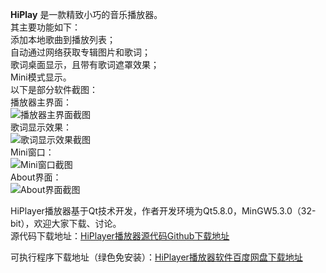 **HiPlay** 是一款精致小巧的音乐播放器。          
其主要功能如下：      
添加本地歌曲到播放列表；   
自动通过网络获取专辑图片和歌词；   
歌词桌面显示，且带有歌词遮罩效果；   
Mini模式显示。    
以下是部分软件截图：    
播放器主界面：       
![播放器主界面截图](http://img.blog.csdn.net/20180310162023177?watermark/2/text/aHR0cDovL2Jsb2cuY3Nkbi5uZXQveGlhb2xvbmczNjE=/font/5a6L5L2T/fontsize/400/fill/I0JBQkFCMA==/dissolve/70/gravity/SouthEast)   
歌词显示效果：     
![歌词显示效果截图](http://img.blog.csdn.net/20180310162004419?watermark/2/text/aHR0cDovL2Jsb2cuY3Nkbi5uZXQveGlhb2xvbmczNjE=/font/5a6L5L2T/fontsize/400/fill/I0JBQkFCMA==/dissolve/70/gravity/SouthEast)    
Mini窗口：     
![Mini窗口截图](http://img.blog.csdn.net/20180310162226560?watermark/2/text/aHR0cDovL2Jsb2cuY3Nkbi5uZXQveGlhb2xvbmczNjE=/font/5a6L5L2T/fontsize/400/fill/I0JBQkFCMA==/dissolve/70/gravity/SouthEast)    
About界面：    
![About界面截图](http://img.blog.csdn.net/20180310162308711?watermark/2/text/aHR0cDovL2Jsb2cuY3Nkbi5uZXQveGlhb2xvbmczNjE=/font/5a6L5L2T/fontsize/400/fill/I0JBQkFCMA==/dissolve/70/gravity/SouthEast)    


HiPlayer播放器基于Qt技术开发，作者开发环境为Qt5.8.0，MinGW5.3.0（32-bit），欢迎大家下载、讨论。      
源代码下载地址：[HiPlayer播放器源代码Github下载地址](https://github.com/xiaolong361/HiPlayer)     

可执行程序下载地址（绿色免安装）：[HiPlayer播放器软件百度网盘下载地址](https://pan.baidu.com/s/17VScymfjDAfltKyH3KTxvA)  
